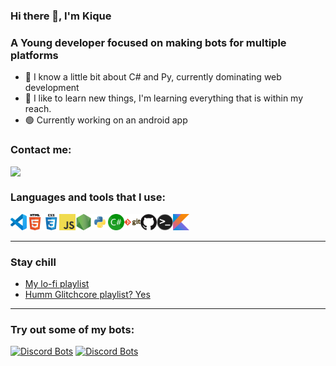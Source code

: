 ### Hi there 👋, I'm Kique 


### A Young developer focused on making bots for multiple platforms

- 🔭 I know a little bit about C# and Py, currently dominating web development
- 📕 I like to learn new things, I'm learning everything that is within my reach.
- 🟢 Currently working on an android app

### Contact me:

[<img align="left" width="22px" src="https://cdn.jsdelivr.net/npm/simple-icons@v3/icons/discord.svg" />][discord]

<br />


### Languages and tools that I use:

<img align="left" alt="Visual Studio Code" width="26px" src="https://raw.githubusercontent.com/github/explore/80688e429a7d4ef2fca1e82350fe8e3517d3494d/topics/visual-studio-code/visual-studio-code.png" />
<img align="left" alt="HTML5" width="26px" src="https://raw.githubusercontent.com/github/explore/80688e429a7d4ef2fca1e82350fe8e3517d3494d/topics/html/html.png" />
<img align="left" alt="CSS3" width="26px" src="https://raw.githubusercontent.com/github/explore/80688e429a7d4ef2fca1e82350fe8e3517d3494d/topics/css/css.png" />
<img align="left" alt="JavaScript" width="26px" src="https://raw.githubusercontent.com/github/explore/80688e429a7d4ef2fca1e82350fe8e3517d3494d/topics/javascript/javascript.png" />
<img align="left" alt="Node.js" width="26px" src="https://raw.githubusercontent.com/github/explore/80688e429a7d4ef2fca1e82350fe8e3517d3494d/topics/nodejs/nodejs.png" />
<img align="left" alt="SQL" width="26px" src="https://raw.githubusercontent.com/github/explore/80688e429a7d4ef2fca1e82350fe8e3517d3494d/topics/python/python.png" />
<img align="left" alt="MongoDB" width="26px" src="https://raw.githubusercontent.com/github/explore/80688e429a7d4ef2fca1e82350fe8e3517d3494d/topics/csharp/csharp.png" />
<img align="left" alt="Git" width="26px" src="https://raw.githubusercontent.com/github/explore/80688e429a7d4ef2fca1e82350fe8e3517d3494d/topics/git/git.png" />
<img align="left" alt="GitHub" width="26px" src="https://raw.githubusercontent.com/github/explore/78df643247d429f6cc873026c0622819ad797942/topics/github/github.png" />
<img align="left" alt="Terminal" width="26px" src="https://raw.githubusercontent.com/github/explore/80688e429a7d4ef2fca1e82350fe8e3517d3494d/topics/terminal/terminal.png" />
<img aling="left" alt="kt" width="26px" src="https://raw.githubusercontent.com/github/explore/80688e429a7d4ef2fca1e82350fe8e3517d3494d/topics/kotlin/kotlin.png" />


---

### Stay chill

- [My lo-fi playlist](https://www.youtube.com/playlist?list=PL-b53C0P5XseglrIeDlYYCnPMq8e3yK_m)
- [Humm Glitchcore playlist? Yes](https://www.youtube.com/playlist?list=PL-b53C0P5Xsd_nD9Sw1Kf06rgbXPYu192)


---

### Try out some of my bots:


[![Discord Bots](https://top.gg/api/widget/upvotes/825148859235827732.svg)](https://top.gg/bot/825148859235827732)
[![Discord Bots](https://top.gg/api/widget/upvotes/818887799104471100.svg)](https://top.gg/bot/818887799104471100)


<br />
<br />




[discord]: https://discord.gg/TWvYBAUFK9
[youtube]: https://www.youtube.com/channel/UCoDn2V0R6V6vuH2LyJrOT9Q
[kiki]: https://discord.com/oauth2/authorize?client_id=813800050987106326&permissions=8&scope=bot
[senko]: https://top.gg/bot/818887799104471100
[bottle]: https://top.gg/bot/825148859235827732
